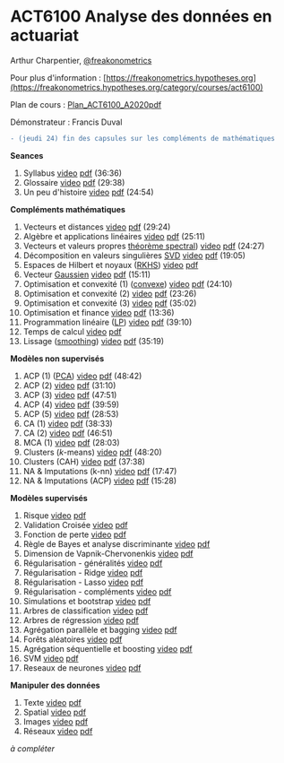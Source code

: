 # ACT6100 Analyse des données en actuariat 

Arthur Charpentier, [@freakonometrics](https://twitter.com/freakonometrics)

Pour plus d'information : [https://freakonometrics.hypotheses.org](https://freakonometrics.hypotheses.org/category/courses/act6100)

Plan de cours : [Plan_ACT6100_A2020pdf](/docs/STT6100_A2020_Plan_de_Cours.pdf)

Démonstrateur : Francis Duval 

```diff
- (jeudi 24) fin des capsules sur les compléments de mathématiques
```

**Seances**

1. Syllabus <a href="https://www.youtube.com/watch?v=mnk3jYSYUXU&list=PLCrFTE7Gu_3Q7HOyQ7iMgXUY6EFalfng2&index=2&t=0s">video</a> <a href="https://github.com/freakonometrics/ACT6100/blob/master/slides/ACT6100_A2020_INTRO_1.pdf">pdf</a> (36:36) <br /> 
2. Glossaire <a href="https://www.youtube.com/watch?v=QFzzYKsQmMc&list=PLCrFTE7Gu_3Q7HOyQ7iMgXUY6EFalfng2&index=3&t=0s">video</a> <a href="https://github.com/freakonometrics/ACT6100/blob/master/slides/ACT6100_A2020_INTRO_2.pdf">pdf</a> (29:38) <br /> 
3. Un peu d'histoire <a href="https://www.youtube.com/watch?v=Lc7MjWcjk9Q&list=PLCrFTE7Gu_3Q7HOyQ7iMgXUY6EFalfng2&index=4&t=0s">video</a> <a href="https://github.com/freakonometrics/ACT6100/blob/master/slides/ACT6100_A2020_INTRO_3.pdf">pdf</a> (24:54) <br /> 

**Compléments mathématiques**  

1. Vecteurs et distances <a href="https://www.youtube.com/watch?v=fh3xzt4V4fs&list=PLCrFTE7Gu_3Q7HOyQ7iMgXUY6EFalfng2&index=4">video</a> <a href="https://github.com/freakonometrics/ACT6100/blob/master/slides/ACT6100_A2020_RAP_1.pdf">pdf</a> (29:24) <br /> 
2. Algèbre et applications linéaires <a href="https://www.youtube.com/watch?v=n5aFdeFZ-w8&list=PLCrFTE7Gu_3Q7HOyQ7iMgXUY6EFalfng2&index=5">video</a> <a href="https://github.com/freakonometrics/ACT6100/blob/master/slides/ACT6100_A2020_RAP_2.pdf">pdf</a> (25:11) <br /> 
3. Vecteurs et valeurs propres [théorème spectral](https://en.wikipedia.org/wiki/Spectral_theorem)) <a href="https://www.youtube.com/watch?v=FXTYEqXvscc&list=PLCrFTE7Gu_3Q7HOyQ7iMgXUY6EFalfng2&index=6">video</a> <a href="https://github.com/freakonometrics/ACT6100/blob/master/slides/ACT6100_A2020_RAP_3.pdf">pdf</a> (24:27) <br /> 
4. Décomposition en valeurs singulières [SVD](https://en.wikipedia.org/wiki/Singular_value_decomposition) <a href="https://www.youtube.com/watch?v=KHyNUHYSLR0&list=PLCrFTE7Gu_3Q7HOyQ7iMgXUY6EFalfng2&index=8&t=0s">video</a> <a href="https://github.com/freakonometrics/ACT6100/blob/master/slides/ACT6100_A2020_RAP_4.pdf">pdf</a> (19:05) <br /> 
5. Espaces de Hilbert et noyaux ([RKHS](https://en.wikipedia.org/wiki/Reproducing_kernel_Hilbert_space)) <a href="">video</a> <a href="https://github.com/freakonometrics/ACT6100/blob/master/slides/ACT6100_A2020_RAP_5.pdf">pdf</a> <br /> 
6. Vecteur [Gaussien](https://en.wikipedia.org/wiki/Multivariate_normal_distribution) <a href="https://www.youtube.com/watch?v=avtozIeWR5w&list=PLCrFTE7Gu_3Q7HOyQ7iMgXUY6EFalfng2&index=9&t=0s">video</a> <a href="https://github.com/freakonometrics/ACT6100/blob/master/slides/ACT6100_A2020_RAP_6.pdf">pdf</a> (15:11) <br /> 
7. Optimisation et convexité (1) ([convexe](https://en.wikipedia.org/wiki/Convex_set)) <a href="https://www.youtube.com/watch?v=SDve2A6DJNc&list=PLCrFTE7Gu_3Q7HOyQ7iMgXUY6EFalfng2&index=10&t=0s">video</a> <a href="https://github.com/freakonometrics/ACT6100/blob/master/slides/ACT6100_A2020_RAP_7.pdf">pdf</a> (24:10) <br /> 
8. Optimisation et convexité (2) <a href="https://www.youtube.com/watch?v=DdZklWj5vVI&list=PLCrFTE7Gu_3Q7HOyQ7iMgXUY6EFalfng2&index=10">video</a> <a href="https://github.com/freakonometrics/ACT6100/blob/master/slides/ACT6100_A2020_RAP_8.pdf">pdf</a> (23:26) <br /> 
9. Optimisation et convexité (3) <a href="https://www.youtube.com/watch?v=a0_F-Lq_nWc&list=PLCrFTE7Gu_3Q7HOyQ7iMgXUY6EFalfng2&index=11">video</a> <a href="https://github.com/freakonometrics/ACT6100/blob/master/slides/ACT6100_A2020_RAP_9.pdf">pdf</a> (35:02) <br /> 	
10. Optimisation et finance <a href="https://www.youtube.com/watch?v=udqCkSQMFVg&list=PLCrFTE7Gu_3Q7HOyQ7iMgXUY6EFalfng2&index=10&t=0s">video</a> <a href="https://github.com/freakonometrics/ACT6100/blob/master/slides/ACT6100_A2020_RAP_10.pdf">pdf</a> (13:36) <br /> 	
11. Programmation linéaire ([LP](https://en.wikipedia.org/wiki/Linear_programming)) <a href="https://www.youtube.com/watch?v=J4JJXBOMfcg&list=PLCrFTE7Gu_3Q7HOyQ7iMgXUY6EFalfng2&index=11&t=0s">video</a> <a href="https://github.com/freakonometrics/ACT6100/blob/master/slides/ACT6100_A2020_RAP_11.pdf">pdf</a> (39:10) <br /> 
12. Temps de calcul <a href="">video</a> <a href="https://github.com/freakonometrics/ACT6100/blob/master/slides/ACT6100_A2020_RAP_12.pdf">pdf</a> <br /> 
13. Lissage ([smoothing](https://en.wikipedia.org/wiki/Smoothing)) <a href="https://www.youtube.com/watch?v=EabjW0aykSY&list=PLCrFTE7Gu_3Q7HOyQ7iMgXUY6EFalfng2&index=14">video</a> <a href="https://github.com/freakonometrics/ACT6100/blob/master/slides/ACT6100_A2020_RAP_13.pdf">pdf</a> (35:19) <br /> 
</dd>

**Modèles non supervisés**

1. ACP (1) ([PCA](https://en.wikipedia.org/wiki/Principal_component_analysis)) <a href="https://www.youtube.com/watch?v=iw2GJ6R8ev4&list=PLCrFTE7Gu_3Q7HOyQ7iMgXUY6EFalfng2&index=16&t=0s">video</a> <a href="https://github.com/freakonometrics/ACT6100/blob/master/slides/ACT6100_A2020_NS_1_PCA_total.pdf">pdf</a> (48:42) <br /> 
2. ACP (2) <a href="https://www.youtube.com/watch?v=8eTV7QpF-B4&list=PLCrFTE7Gu_3Q7HOyQ7iMgXUY6EFalfng2&index=17&t=0s">video</a> <a href="https://github.com/freakonometrics/ACT6100/blob/master/slides/ACT6100_A2020_NS_1_PCA_total.pdf">pdf</a> (31:10) <br />	
3. ACP (3) <a href="https://www.youtube.com/watch?v=pNQnZhcC5OA&list=PLCrFTE7Gu_3Q7HOyQ7iMgXUY6EFalfng2&index=18">video</a> <a href="https://github.com/freakonometrics/ACT6100/blob/master/slides/ACT6100_A2020_NS_1_PCA_total.pdf">pdf</a> (47:51) <br />
4. ACP (4) <a href="https://www.youtube.com/watch?v=LopPmiHNDpI&list=PLCrFTE7Gu_3Q7HOyQ7iMgXUY6EFalfng2&index=19">video</a> <a href="https://github.com/freakonometrics/ACT6100/blob/master/slides/ACT6100_A2020_NS_1_PCA_total.pdf">pdf</a> (39:59) <br />
5. ACP (5) <a href="https://www.youtube.com/watch?v=ayNXkJvjMY4&list=PLCrFTE7Gu_3Q7HOyQ7iMgXUY6EFalfng2&index=20">video</a> <a href="https://github.com/freakonometrics/ACT6100/blob/master/slides/ACT6100_A2020_NS_1_PCA_total.pdf">pdf</a> (28:53) <br />
6. CA (1) <a href="https://www.youtube.com/watch?v=W3SvB75ZyWU&list=PLCrFTE7Gu_3Q7HOyQ7iMgXUY6EFalfng2&index=20">video</a> <a href="https://github.com/freakonometrics/ACT6100/blob/master/slides/ACT6100_A2020_AFC_total.pdf">pdf</a> (38:33) <br />
7. CA (2) <a href="https://www.youtube.com/watch?v=WanMM7i0Wvw&list=PLCrFTE7Gu_3Q7HOyQ7iMgXUY6EFalfng2&index=21">video</a> <a href="https://github.com/freakonometrics/ACT6100/blob/master/slides/ACT6100_A2020_AFC_total.pdf">pdf</a> (46:51) <br />
8. MCA (1) <a href="https://www.youtube.com/watch?v=wN3SstQsD9M&list=PLCrFTE7Gu_3Q7HOyQ7iMgXUY6EFalfng2&index=22">video</a> <a href="https://github.com/freakonometrics/ACT6100/blob/master/slides/ACT6100_A2020_AFC_total.pdf">pdf</a> (28:03) <br />
9. Clusters (*k*-means) <a href="https://www.youtube.com/watch?v=MjjAJTqYb0c&list=PLCrFTE7Gu_3Q7HOyQ7iMgXUY6EFalfng2&index=24">video</a> <a href="https://github.com/freakonometrics/ACT6100/blob/master/slides/ACT6100_A2020_clusters_total.pdf">pdf</a> (48:20) <br />
10. Clusters (CAH) <a href="https://www.youtube.com/watch?v=lvm42akVgpo&list=PLCrFTE7Gu_3Q7HOyQ7iMgXUY6EFalfng2&index=24">video</a> <a href="https://github.com/freakonometrics/ACT6100/blob/master/slides/ACT6100_A2020_clusters_total.pdf">pdf</a> (37:38) <br />
11. NA & Imputations (k-nn) <a href="https://www.youtube.com/watch?v=vG3vk7-Wexw&list=PLCrFTE7Gu_3Q7HOyQ7iMgXUY6EFalfng2&index=23">video</a> <a href="https://github.com/freakonometrics/ACT6100/blob/master/slides/ACT6100_A2020_NonSup_4.pdf">pdf</a> (17:47) <br />
12. NA & Imputations (ACP) <a href="https://www.youtube.com/watch?v=Tgiqjpo6_QY&list=PLCrFTE7Gu_3Q7HOyQ7iMgXUY6EFalfng2&index=26">video</a> <a href="https://github.com/freakonometrics/ACT6100/blob/master/slides/ACT6100_A2020_NonSup_5.pdf">pdf</a> (15:28) <br />

**Modèles supervisés**

1. Risque <a href="">video</a> <a href="">pdf</a> <br />
2. Validation Croisée <a href="">video</a> <a href="">pdf</a> <br />
3. Fonction de perte <a href="">video</a> <a href="">pdf</a> <br />
4. Règle de Bayes et analyse discriminante <a href="">video</a> <a href="">pdf</a> <br />
5. Dimension de Vapnik-Chervonenkis <a href="">video</a> <a href="">pdf</a> <br />
6. Régularisation - généralités <a href="">video</a> <a href="">pdf</a> <br />
7. Régularisation - Ridge <a href="">video</a> <a href="">pdf</a> <br />
8. Régularisation - Lasso <a href="">video</a> <a href="">pdf</a> <br />
9. Régularisation - compléments <a href="">video</a> <a href="">pdf</a> <br />
10. Simulations et bootstrap <a href="">video</a> <a href="">pdf</a> <br />
11. Arbres de classification <a href="">video</a> <a href="">pdf</a> <br />
12. Arbres de régression <a href="">video</a> <a href="">pdf</a> <br />
13. Agrégation parallèle et bagging <a href="">video</a> <a href="">pdf</a> <br />
14. Forêts aléatoires <a href="">video</a> <a href="">pdf</a> <br />
15. Agrégation séquentielle et boosting <a href="">video</a> <a href="">pdf</a> <br />
16. SVM <a href="">video</a> <a href="">pdf</a> <br />
17. Reseaux de neurones <a href="">video</a> <a href="">pdf</a> <br />

**Manipuler des données**

1. Texte <a href="">video</a> <a href="">pdf</a> <br />
2. Spatial <a href="">video</a> <a href="">pdf</a> <br />
3. Images <a href="">video</a> <a href="">pdf</a> <br />
4. Réseaux <a href="">video</a> <a href="">pdf</a> <br />

*à compléter*

